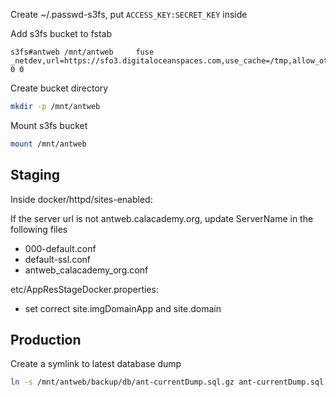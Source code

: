 Create ~/.passwd-s3fs, put `ACCESS_KEY:SECRET_KEY` inside

Add s3fs bucket to fstab
```
s3fs#antweb /mnt/antweb 	fuse 	_netdev,url=https://sfo3.digitaloceanspaces.com,use_cache=/tmp,allow_other,use_path_request_style,ensure_diskfree=20000 0 0
```

Create bucket directory 
```bash
mkdir -p /mnt/antweb
```

Mount s3fs bucket
```bash
mount /mnt/antweb
```

Staging
---

Inside docker/httpd/sites-enabled:

If the server url is not antweb.calacademy.org, update ServerName in the following files

* 000-default.conf
* default-ssl.conf
* antweb_calacademy_org.conf


etc/AppResStageDocker.properties:
* set correct site.imgDomainApp and site.domain


Production
---

Create a symlink to latest database dump
```bash
ln -s /mnt/antweb/backup/db/ant-currentDump.sql.gz ant-currentDump.sql.gz
```